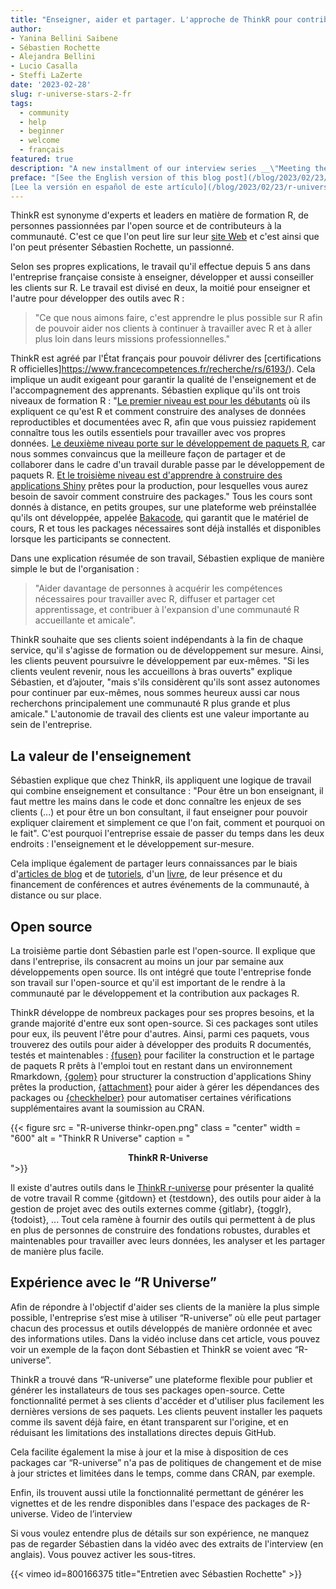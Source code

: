 ```yaml
---
title: "Enseigner, aider et partager. L'approche de ThinkR pour contribuer à la croissance d’une communauté R conviviale"
author: 
- Yanina Bellini Saibene
- Sébastien Rochette
- Alejandra Bellini 
- Lucio Casalla 
- Steffi LaZerte
date: '2023-02-28'
slug: r-universe-stars-2-fr
tags:
  - community
  - help
  - beginner
  - welcome
  - français
featured: true
description: "A new installment of our interview series __\"Meeting the stars of the R-Universe\"__. We go to France to get a closer look at the work of the people at ThinkR."
preface: "[See the English version of this blog post](/blog/2023/02/23/r-universe-stars-2-en/),
[Lee la versión en español de este artículo](/blog/2023/02/23/r-universe-stars-2-es/)"
---
```


ThinkR est synonyme d'experts et leaders en matière de formation R, de personnes passionnées par l'open source et de contributeurs à la communauté. C'est ce que l'on peut lire sur leur [site Web](https://thinkr.fr/) et c'est ainsi que l'on peut présenter Sébastien Rochette, un passionné.

Selon ses propres explications, le travail qu'il effectue depuis 5 ans dans l'entreprise française consiste à enseigner, développer et aussi conseiller les clients sur R. Le travail est divisé en deux, la moitié pour enseigner et l'autre pour développer des outils avec R :

> "Ce que nous aimons faire, c'est apprendre le plus possible sur R afin de pouvoir aider nos clients à continuer à travailler avec R et à aller plus loin dans leurs missions professionnelles."

ThinkR est agréé par l'État français pour pouvoir délivrer des [certifications R officielles]https://www.francecompetences.fr/recherche/rs/6193/).  Cela implique un audit exigeant pour garantir la qualité de l'enseignement et de l'accompagnement des apprenants. Sébastien explique qu'ils ont trois niveaux de formation R : "[Le premier niveau est pour les débutants](https://thinkr.fr/formation-au-logiciel-r/rs6193-analyse-statistique-de-donnees-avec-le-langage-r/) où ils expliquent ce qu'est R et comment construire des analyses de données reproductibles et documentées avec R, afin que vous puissiez rapidement connaître tous les outils essentiels pour travailler avec vos propres données. [Le deuxième niveau porte sur le développement de paquets R](https://thinkr.fr/formation-au-logiciel-r/creation-de-packages-r/), car nous sommes convaincus que la meilleure façon de partager et de collaborer dans le cadre d'un travail durable passe par le développement de paquets R. [Et le troisième niveau est d'apprendre à construire des applications Shiny](https://thinkr.fr/formation-au-logiciel-r/formation-shiny/) prêtes pour la production, pour lesquelles vous aurez besoin de savoir comment construire des packages." Tous les cours sont donnés à distance, en petits groupes, sur une plateforme web préinstallée qu'ils ont développée, appelée [Bakacode](https://thinkr.fr/cest-quoi-bakacode.pdf), qui garantit que le matériel de cours, R et tous les packages nécessaires sont déjà installés et disponibles lorsque les participants se connectent.

Dans une explication résumée de son travail, Sébastien explique de manière simple le but de l'organisation : 

> "Aider davantage de personnes à acquérir les compétences nécessaires pour travailler avec R, diffuser et partager cet apprentissage, et contribuer à l'expansion d'une communauté R accueillante et amicale".

ThinkR souhaite que ses clients soient indépendants à la fin de chaque service, qu'il s'agisse de formation ou de développement sur mesure. Ainsi, les clients peuvent poursuivre le développement par eux-mêmes. "Si les clients veulent revenir, nous les accueillons à bras ouverts" explique Sébastien, et d’ajouter, "mais s'ils considèrent qu'ils sont assez autonomes pour continuer par eux-mêmes, nous sommes heureux aussi car nous recherchons principalement une communauté R plus grande et plus amicale." L'autonomie de travail des clients est une valeur importante au sein de l'entreprise.

## La valeur de l'enseignement

Sébastien explique que chez ThinkR, ils appliquent une logique de travail qui combine enseignement et consultance : "Pour être un bon enseignant, il faut mettre les mains dans le code et donc connaître les enjeux de ses clients (...) et pour être un bon consultant, il faut enseigner pour pouvoir expliquer clairement et simplement ce que l'on fait, comment et pourquoi on le fait". C'est pourquoi l'entreprise essaie de passer du temps dans les deux endroits : l'enseignement et le développement sur-mesure.

Cela implique également de partager leurs connaissances par le biais d'[articles de blog](https://rtask.thinkr.fr/fr/blog/) et de [tutoriels](https://thinkr.fr/blog/), d'un [livre](http://engineering-shiny.org/), de leur présence et du financement de conférences et autres événements de la communauté, à distance ou sur place.


## Open source

La troisième partie dont Sébastien parle est l'open-source. Il explique que dans l'entreprise, ils consacrent au moins un jour par semaine aux développements open source. Ils ont intégré que toute l'entreprise fonde son travail sur l'open-source et qu'il est important de le rendre à la communauté par le développement et la contribution aux packages R. 

ThinkR développe de nombreux packages pour ses propres besoins, et la grande majorité d'entre eux sont open-source. Si ces packages sont utiles pour eux, ils peuvent l'être pour d'autres. Ainsi, parmi ces paquets, vous trouverez des outils pour aider à développer des produits R documentés, testés et maintenables : [{fusen}](https://thinkr-open.r-universe.dev/fusen) pour faciliter la construction et le partage de paquets R prêts à l'emploi tout en restant dans un environnement Rmarkdown, [{golem}](https://thinkr-open.r-universe.dev/golem) pour structurer la construction d'applications Shiny prêtes la production, [{attachment}](https://thinkr-open.r-universe.dev/attachment) pour aider à gérer les dépendances des packages ou [{checkhelper}](https://thinkr-open.r-universe.dev/checkhelper) pour automatiser certaines vérifications supplémentaires avant la soumission au CRAN. 

{{< figure src = "R-universe thinkr-open.png" class = "center" width = "600" alt = "ThinkR R Universe" caption = "<center><strong>ThinkR R-Universe</strong></center>">}}

Il existe d'autres outils dans le [ThinkR r-universe](https://thinkr-open.r-universe.dev/) pour présenter la qualité de votre travail R comme {gitdown} et {testdown}, des outils pour aider à la gestion de projet avec des outils externes comme {gitlabr}, {togglr}, {todoist}, ... Tout cela ramène à fournir des outils qui permettent à de plus en plus de personnes de construire des fondations robustes, durables et maintenables pour travailler avec leurs données, les analyser et les partager de manière plus facile.

## Expérience avec le “R Universe”


Afin de répondre à l'objectif d'aider ses clients de la manière la plus simple possible, l'entreprise s’est mise à utiliser “R-universe” où elle peut partager chacun des processus et outils développés de manière ordonnée et avec des informations utiles.
Dans la vidéo incluse dans cet article, vous pouvez voir un exemple de la façon dont Sébastien et ThinkR se voient avec “R-universe”.

ThinkR a trouvé dans “R-universe” une plateforme flexible pour publier et générer les installateurs de tous ses packages open-source. Cette fonctionnalité permet à ses clients d'accéder et d'utiliser plus facilement les dernières versions de ses paquets. Les clients peuvent installer les paquets comme ils savent déjà faire, en étant transparent sur l'origine, et en réduisant les limitations des installations directes depuis GitHub.  

Cela facilite également la mise à jour et la mise à disposition de ces packages car “R-universe” n'a pas de politiques de changement et de mise à jour strictes et limitées dans le temps, comme dans CRAN, par exemple.  

Enfin, ils trouvent aussi utile la fonctionnalité permettant de générer les vignettes et de les rendre disponibles dans l'espace des packages de R-universe.
Video de l’interview

Si vous voulez entendre plus de détails sur son expérience, ne manquez pas de regarder Sébastien dans la vidéo avec des extraits de l'interview (en anglais). Vous pouvez activer les sous-titres.

{{< vimeo id=800166375 title="Entretien avec Sébastien Rochette" >}}
